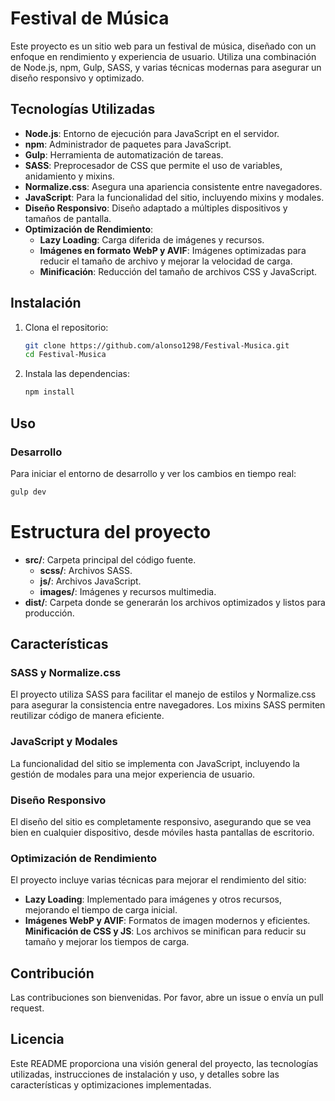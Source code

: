 # Festival de Música

Este proyecto es un sitio web para un festival de música, diseñado con un enfoque en rendimiento y experiencia de usuario. Utiliza una combinación de Node.js, npm, Gulp, SASS, y varias técnicas modernas para asegurar un diseño responsivo y optimizado.

## Tecnologías Utilizadas

- **Node.js**: Entorno de ejecución para JavaScript en el servidor.
- **npm**: Administrador de paquetes para JavaScript.
- **Gulp**: Herramienta de automatización de tareas.
- **SASS**: Preprocesador de CSS que permite el uso de variables, anidamiento y mixins.
- **Normalize.css**: Asegura una apariencia consistente entre navegadores.
- **JavaScript**: Para la funcionalidad del sitio, incluyendo mixins y modales.
- **Diseño Responsivo**: Diseño adaptado a múltiples dispositivos y tamaños de pantalla.
- **Optimización de Rendimiento**:
  - **Lazy Loading**: Carga diferida de imágenes y recursos.
  - **Imágenes en formato WebP y AVIF**: Imágenes optimizadas para reducir el tamaño de archivo y mejorar la velocidad de carga.
  - **Minificación**: Reducción del tamaño de archivos CSS y JavaScript.

## Instalación

1. Clona el repositorio:
    ```bash
    git clone https://github.com/alonso1298/Festival-Musica.git
    cd Festival-Musica
    ```

2. Instala las dependencias:
    ```bash
    npm install
    ```

## Uso

### Desarrollo

Para iniciar el entorno de desarrollo y ver los cambios en tiempo real:
```bash
gulp dev
```
# Estructura del proyecto 

- **src/**: Carpeta principal del código fuente.
    - **scss/**: Archivos SASS.
    - **js/**: Archivos JavaScript.
    - **images/**: Imágenes y recursos multimedia.
- **dist/**: Carpeta donde se generarán los archivos optimizados y listos para producción.

## Características
### SASS y Normalize.css
El proyecto utiliza SASS para facilitar el manejo de estilos y Normalize.css para asegurar la consistencia entre navegadores. Los mixins SASS permiten reutilizar código de manera eficiente.

### JavaScript y Modales
La funcionalidad del sitio se implementa con JavaScript, incluyendo la gestión de modales para una mejor experiencia de usuario.

### Diseño Responsivo
El diseño del sitio es completamente responsivo, asegurando que se vea bien en cualquier dispositivo, desde móviles hasta pantallas de escritorio.

### Optimización de Rendimiento 
El proyecto incluye varias técnicas para mejorar el rendimiento del sitio:

- **Lazy Loading**:  Implementado para imágenes y otros recursos, mejorando el tiempo de carga inicial.
- **Imágenes WebP y AVIF**: Formatos de imagen modernos y eficientes.
**Minificación de CSS y JS**: Los archivos se minifican para reducir su tamaño y mejorar los tiempos de carga.

 ## Contribución 
 Las contribuciones son bienvenidas. Por favor, abre un issue o envía un pull request.

 ## Licencia
 
Este README proporciona una visión general del proyecto, las tecnologías utilizadas, instrucciones de instalación y uso, y detalles sobre las características y optimizaciones implementadas.




